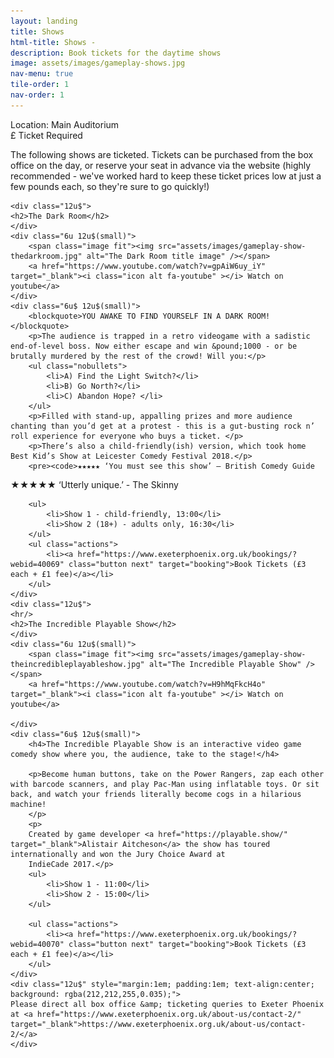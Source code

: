 ```yaml
---
layout: landing
title: Shows
html-title: Shows -
description: Book tickets for the daytime shows
image: assets/images/gameplay-shows.jpg
nav-menu: true
tile-order: 1
nav-order: 1
---
```


<!-- Main -->
<div id="main" class="alt">

<!-- One -->
<section id="one">
	<div class="inner">
<!-- Content -->
<div class="boxed">Location: Main Auditorium</div> <div class="boxed">&pound; Ticket Required</div>
<p>The following shows are ticketed. Tickets can be purchased from the box office on the day, or reserve your seat in advance via the website (highly recommended - we've worked hard to keep these ticket prices low at just a few pounds each, so they're sure to go quickly!)</p>

<div class="row smallermargins">
		
	<div class="12u$">
	<h2>The Dark Room</h2>
	</div>
	<div class="6u 12u$(small)">
		<span class="image fit"><img src="assets/images/gameplay-show-thedarkroom.jpg" alt="The Dark Room title image" /></span>
		<a href="https://www.youtube.com/watch?v=gpAiW6uy_iY" target="_blank"><i class="icon alt fa-youtube" ></i> Watch on youtube</a>
	</div>
	<div class="6u$ 12u$(small)">
		<blockquote>YOU AWAKE TO FIND YOURSELF IN A DARK ROOM!</blockquote>
		<p>The audience is trapped in a retro videogame with a sadistic end-of-level boss. Now either escape and win &pound;1000 - or be brutally murdered by the rest of the crowd! Will you:</p>
		<ul class="nobullets">
			<li>A) Find the Light Switch?</li>
			<li>B) Go North?</li>
			<li>C) Abandon Hope? </li>
		</ul>
		<p>Filled with stand-up, appalling prizes and more audience chanting than you’d get at a protest - this is a gut-busting rock n’ roll experience for everyone who buys a ticket. </p>
		<p>There’s also a child-friendly(ish) version, which took home Best Kid’s Show at Leicester Comedy Festival 2018.</p>
		<pre><code>★★★★★ ‘You must see this show’ – British Comedy Guide
★★★★★ ‘Utterly unique.’ - The Skinny</code></pre>

		<ul>
			<li>Show 1 - child-friendly, 13:00</li>
			<li>Show 2 (18+) - adults only, 16:30</li>
		</ul>
		<ul class="actions">
			<li><a href="https://www.exeterphoenix.org.uk/bookings/?webid=40069" class="button next" target="booking">Book Tickets (£3 each + £1 fee)</a></li>
		</ul>
	</div>
	<div class="12u$">
	<hr/>
	<h2>The Incredible Playable Show</h2>
	</div>
	<div class="6u 12u$(small)">
		<span class="image fit"><img src="assets/images/gameplay-show-theincredibleplayableshow.jpg" alt="The Incredible Playable Show" /></span>
		<a href="https://www.youtube.com/watch?v=H9hMqFkcH4o" target="_blank"><i class="icon alt fa-youtube" ></i> Watch on youtube</a>

	</div>
	<div class="6u$ 12u$(small)">
		<h4>The Incredible Playable Show is an interactive video game comedy show where you, the audience, take to the stage!</h4>

		<p>Become human buttons, take on the Power Rangers, zap each other with barcode scanners, and play Pac-Man using inflatable toys. Or sit back, and watch your friends literally become cogs in a hilarious machine! 
		</p>
		<p>
		Created by game developer <a href="https://playable.show/" target="_blank">Alistair Aitcheson</a> the show has toured internationally and won the Jury Choice Award at
		IndieCade 2017.</p>
		<ul>
			<li>Show 1 - 11:00</li>
			<li>Show 2 - 15:00</li>
		</ul>

		<ul class="actions">
			<li><a href="https://www.exeterphoenix.org.uk/bookings/?webid=40070" class="button next" target="booking">Book Tickets (£3 each + £1 fee)</a></li>
		</ul>
	</div>
	<div class="12u$" style="margin:1em; padding:1em; text-align:center; background: rgba(212,212,255,0.035);">
	Please direct all box office &amp; ticketing queries to Exeter Phoenix at <a href="https://www.exeterphoenix.org.uk/about-us/contact-2/" target="_blank">https://www.exeterphoenix.org.uk/about-us/contact-2/</a>
	</div>
</div>


</div><!-- inner -->

</section>

</div>
